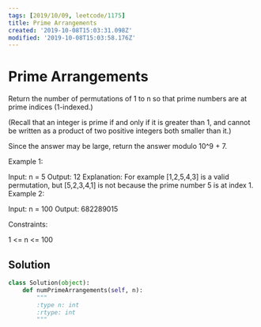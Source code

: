 ```yaml
---
tags: [2019/10/09, leetcode/1175]
title: Prime Arrangements
created: '2019-10-08T15:03:31.098Z'
modified: '2019-10-08T15:03:58.176Z'
---
```


# Prime Arrangements

Return the number of permutations of 1 to n so that prime numbers are at prime indices (1-indexed.)

(Recall that an integer is prime if and only if it is greater than 1, and cannot be written as a product of two positive integers both smaller than it.)

Since the answer may be large, return the answer modulo 10^9 + 7.

 

Example 1:

Input: n = 5
Output: 12
Explanation: For example [1,2,5,4,3] is a valid permutation, but [5,2,3,4,1] is not because the prime number 5 is at index 1.
Example 2:

Input: n = 100
Output: 682289015
 

Constraints:

1 <= n <= 100

## Solution

```python
class Solution(object):
    def numPrimeArrangements(self, n):
        """
        :type n: int
        :rtype: int
        """
        
```
